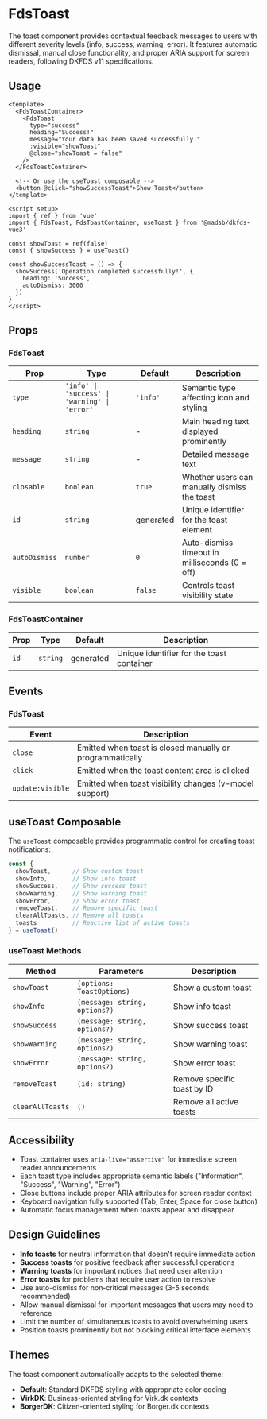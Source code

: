 # FdsToast

The toast component provides contextual feedback messages to users with different severity levels (info, success, warning, error). It features automatic dismissal, manual close functionality, and proper ARIA support for screen readers, following DKFDS v11 specifications.

## Usage

```vue
<template>
  <FdsToastContainer>
    <FdsToast
      type="success"
      heading="Success!"
      message="Your data has been saved successfully."
      :visible="showToast"
      @close="showToast = false"
    />
  </FdsToastContainer>

  <!-- Or use the useToast composable -->
  <button @click="showSuccessToast">Show Toast</button>
</template>

<script setup>
import { ref } from 'vue'
import { FdsToast, FdsToastContainer, useToast } from '@madsb/dkfds-vue3'

const showToast = ref(false)
const { showSuccess } = useToast()

const showSuccessToast = () => {
  showSuccess('Operation completed successfully!', {
    heading: 'Success',
    autoDismiss: 3000
  })
}
</script>
```

## Props

### FdsToast

| Prop          | Type                                      | Default   | Description                                    |
| ------------- | ----------------------------------------- | --------- | ---------------------------------------------- |
| `type`        | `'info' \| 'success' \| 'warning' \| 'error'` | `'info'`  | Semantic type affecting icon and styling       |
| `heading`     | `string`                                  | -         | Main heading text displayed prominently       |
| `message`     | `string`                                  | -         | Detailed message text                          |
| `closable`    | `boolean`                                 | `true`    | Whether users can manually dismiss the toast  |
| `id`          | `string`                                  | generated | Unique identifier for the toast element       |
| `autoDismiss` | `number`                                  | `0`       | Auto-dismiss timeout in milliseconds (0 = off) |
| `visible`     | `boolean`                                 | `false`   | Controls toast visibility state                |

### FdsToastContainer

| Prop | Type     | Default   | Description                               |
| ---- | -------- | --------- | ----------------------------------------- |
| `id` | `string` | generated | Unique identifier for the toast container |

## Events

### FdsToast

| Event            | Description                                          |
| ---------------- | ---------------------------------------------------- |
| `close`          | Emitted when toast is closed manually or programmatically |
| `click`          | Emitted when the toast content area is clicked      |
| `update:visible` | Emitted when toast visibility changes (v-model support) |

## useToast Composable

The `useToast` composable provides programmatic control for creating toast notifications:

```typescript
const {
  showToast,      // Show custom toast
  showInfo,       // Show info toast
  showSuccess,    // Show success toast
  showWarning,    // Show warning toast
  showError,      // Show error toast
  removeToast,    // Remove specific toast
  clearAllToasts, // Remove all toasts
  toasts          // Reactive list of active toasts
} = useToast()
```

### useToast Methods

| Method          | Parameters                        | Description                    |
| --------------- | --------------------------------- | ------------------------------ |
| `showToast`     | `(options: ToastOptions)`         | Show a custom toast            |
| `showInfo`      | `(message: string, options?)`     | Show info toast                |
| `showSuccess`   | `(message: string, options?)`     | Show success toast             |
| `showWarning`   | `(message: string, options?)`     | Show warning toast             |
| `showError`     | `(message: string, options?)`     | Show error toast               |
| `removeToast`   | `(id: string)`                    | Remove specific toast by ID    |
| `clearAllToasts`| `()`                              | Remove all active toasts       |

## Accessibility

- Toast container uses `aria-live="assertive"` for immediate screen reader announcements
- Each toast type includes appropriate semantic labels ("Information", "Success", "Warning", "Error")
- Close buttons include proper ARIA attributes for screen reader context
- Keyboard navigation fully supported (Tab, Enter, Space for close button)
- Automatic focus management when toasts appear and disappear

## Design Guidelines

- **Info toasts** for neutral information that doesn't require immediate action
- **Success toasts** for positive feedback after successful operations
- **Warning toasts** for important notices that need user attention
- **Error toasts** for problems that require user action to resolve
- Use auto-dismiss for non-critical messages (3-5 seconds recommended)
- Allow manual dismissal for important messages that users may need to reference
- Limit the number of simultaneous toasts to avoid overwhelming users
- Position toasts prominently but not blocking critical interface elements

## Themes

The toast component automatically adapts to the selected theme:
- **Default**: Standard DKFDS styling with appropriate color coding
- **VirkDK**: Business-oriented styling for Virk.dk contexts
- **BorgerDK**: Citizen-oriented styling for Borger.dk contexts
